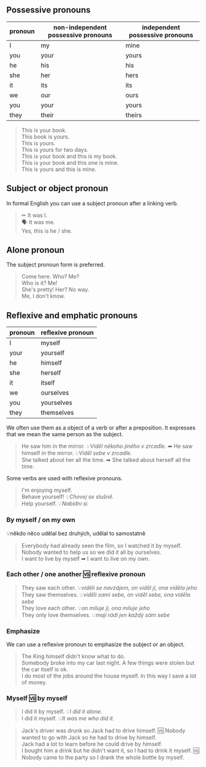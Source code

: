 ## Possessive pronouns

| pronoun | non-independent possessive pronouns | independent possessive pronouns |
|---------|-------------------------------------|---------------------------------|
| I       | my                                  | mine                            |
| you     | your                                | yours                           |
| he      | his                                 | his                             |
| she     | her                                 | hers                            |
| it      | its                                 | its                             |
| we      | our                                 | ours                            |
| you     | your                                | yours                           |
| they    | their                               | theirs                          |

> This is your book. <br/>
> This book is yours. <br/>
> This is yours. <br/>
> This is yours for two days. <br/>
> This is your book and this is my book. <br/>
> This is your book and this one is mine. <br/>
> This is yours and this is mine. <br/>

## Subject or object pronoun

In formal English you can use a subject pronoun after a linking verb.

> ✏ It was I. <br/>
> 🗣 It was me. <br/>
> Yes, this is he / she. <br/>

## Alone pronoun

The subject pronoun form is preferred.

> Come here. Who? Me? <br/>
> Who is it? Me! <br/>
> She's pretty! Her? No way. <br/>
> Me, I don't know. <br/>

## Reflexive and emphatic pronouns

| pronoun | reflexive pronoun |
|---------|-------------------|
| I       | myself            |
| your    | yourself          |
| he      | himself           |
| she     | herself           |
| it      | itself            |
| we      | ourselves         |
| you     | yourselves        |
| they    | themselves        |

We often use them as a object of a verb or after a preposition. It expresses that we mean the same person as the
subject.

> He saw him in the mirror. 💡*Viděl někoho jiného v zrcadle.* ➡ He saw himself in the mirror. 💡*Viděl sebe v
zrcadle.* <br/>
> She talked about her all the time. ➡ She talked about herself all the time. <br/>

Some verbs are used with reflexive pronouns.

> I'm enjoying myself. <br/>
> Behave yourself! 💡*Chovej se slušně.* <br/>
> Help yourself. 💡*Nabídni si.* <br/>

### By myself / on my own

💡někdo něco udělal bez druhých, udělal to samostatně

> Everybody had already seen the film, so I watched it by myself. <br/>
> Nobody wanted to help us so we did it all by ourselves. <br/>
> I want to live by myself ➡ I want to live on my own. <br/>

### Each other / one another 🆚 reflexive pronoun

> They saw each other. 💡*viděli se navzájem, on viděl ji, ona viděla jeho* <br/>
> They saw themselves. 💡*viděli sami sebe, on viděl sebe, ona viděla sebe* <br/>
> They love each other. 💡*on miluje ji, ona miluje jeho* <br/>
> They only love themselves. 💡*mají rádi jen každý sám sebe* <br/>

### Emphasize

We can use a reflexive pronoun to emphasize the subject or an object.

> The King himself didn't know what to do. <br/>
> Somebody broke into my car last night. A few things were stolen but the car itself is ok. <br/>
> I do most of the jobs around the house myself. In this way I save a lot of money. <br/>

### Myself 🆚 by myself

> I did it by myself. 💡*I did it alone.* <br/>
> I did it myself. 💡*It was me who did it.* <br/>

> Jack's driver was drunk so Jack had to drive himself. 🆚 Nobody wanted to go with Jack so he had to drive by
> himself. <br/>
> Jack had a lot to learn before he could drive by himself. <br/>
> I bought him a drink but he didn't want it, so I had to drink it myself. 🆚 Nobody came to the party so I drank the
> whole bottle by myself. <br/>
